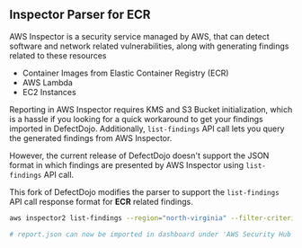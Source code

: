 ## Inspector Parser for ECR

AWS Inspector is a security service managed by AWS, that can detect software and network related vulnerabilities, along with generating findings related to these resources
- Container Images from Elastic Container Registry (ECR)
- AWS Lambda
- EC2 Instances


Reporting in AWS Inspector requires KMS and S3 Bucket initialization, which is a hassle if you looking for a quick workaround to get your findings imported in DefectDojo. Additionally, `list-findings` API call lets you query the generated findings from AWS Inspector.

However, the current release of DefectDojo doesn't support the JSON format in which findings are presented by AWS Inspector using `list-findings` API call. 


This fork of DefectDojo modifies the parser to support the `list-findings` API call response format for **ECR** related findings.


```bash
aws inspector2 list-findings --region="north-virginia" --filter-criteria '{"ecrImageRepository":[{"comparison": "EQUALS", "value": "ecr-repo-name"}]}' > report.json

# report.json can now be imported in dashboard under 'AWS Security Hub Scan' scanner type
```